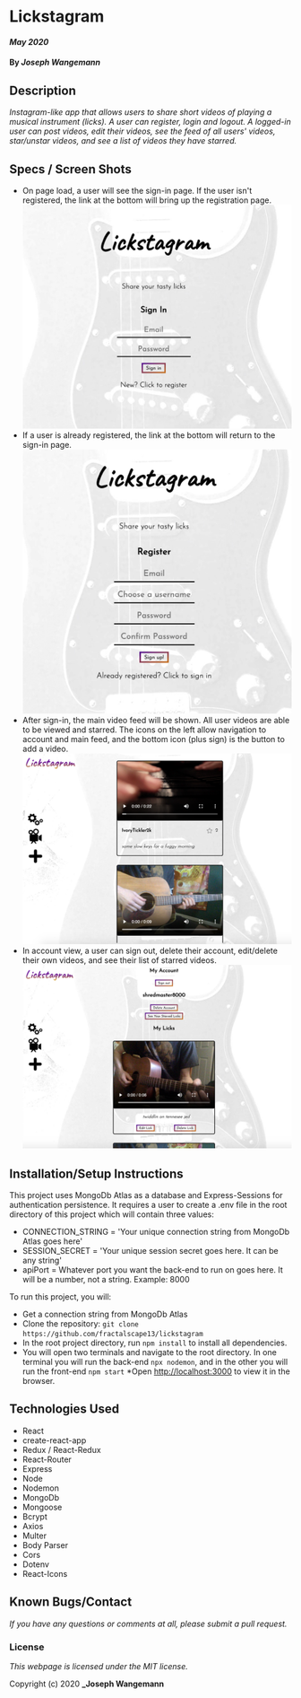 # Lickstagram

#### _May 2020_
#### By _**Joseph Wangemann**_

## Description
_Instagram-like app that allows users to share short videos of playing a musical instrument (licks).  A user can register, login and logout.  A logged-in user can post videos, edit their videos, see the feed of all users' videos, star/unstar videos, and see a list of videos they have starred._

## Specs / Screen Shots
* On page load, a user will see the sign-in page.  If the user isn't registered, the link at the bottom will bring up the registration page.
![Signin](./src/assets/loginview.png?raw=true "Sign in view")
* If a user is already registered, the link at the bottom will return to the sign-in page.
![Register](./src/assets/registerview.png?raw=true "Register view")
* After sign-in, the main video feed will be shown.  All user videos are able to be viewed and starred. The icons on the left allow navigation to account and main feed, and the bottom icon (plus sign) is the button to add a video.
![Feed](./src/assets/feedview.png?raw=true "Main feed")
* In account view, a user can sign out, delete their account, edit/delete their own videos, and see their list of starred videos.
![Acct](./src/assets/accountview.png?raw=true "Account view")

## Installation/Setup Instructions
This project uses MongoDb Atlas as a database and Express-Sessions for authentication persistence.  It requires a user to create a .env file in the root directory of this project which will contain three values:
  * CONNECTION_STRING = 'Your unique connection string from MongoDb Atlas goes here'
  * SESSION_SECRET = 'Your unique session secret goes here. It can be any string'
  * apiPort = Whatever port you want the back-end to run on goes here. It will be a number, not a string. Example: 8000

To run this project, you will:
  * Get a connection string from MongoDb Atlas
  * Clone the repository: `git clone https://github.com/fractalscape13/lickstagram`
  * In the root project directory, run `npm install` to install all dependencies. 
  * You will open two terminals and navigate to the root directory.  In one terminal you will run the back-end `npx nodemon`, and in the other you will run the front-end `npm start`
  *Open [http://localhost:3000](http://localhost:3000) to view it in the browser.

## Technologies Used
* React
* create-react-app
* Redux / React-Redux
* React-Router
* Express
* Node
* Nodemon
* MongoDb
* Mongoose
* Bcrypt
* Axios
* Multer
* Body Parser
* Cors
* Dotenv
* React-Icons

## Known Bugs/Contact

_If you have any questions or comments at all, please submit a pull request._

### License

*This webpage is licensed under the MIT license.*

Copyright (c) 2020 **_Joseph Wangemann**
